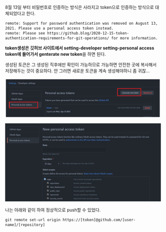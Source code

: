 

8월 13일 부터 비밀번호로 인증하는 방식은 사라지고 token으로 인증하는 방식으로 대체되었다고 한다.

```
remote: Support for password authentication was removed on August 13, 2021. Please use a personal access token instead.
remote: Please see https://github.blog/2020-12-15-token-authentication-requirements-for-git-operations/ for more information.

```



**token생성은 깃허브 사이트에서 setting-developer setting-personal access token에 들어가서 genterate new token**을 하면 된다.

생성된 토큰은 그 생성된 직후에만 확인이 가능하므로 가능하면 안전한 곳에 복사해서 저장해두는 것이 중요하다. 안 그러면 새로운 토큰을 계속 생성해야하니 좀 귀찮...

![image-20210815054645489](image/image-20210815054645489.png)

![image-20210815054759676](image/image-20210815054759676.png)

나는 아래와 같이 하여 정상적으로 push할 수 있었다.

```
git remote set-url origin https://[token]@github.com/[user-name]/[repository]
```

